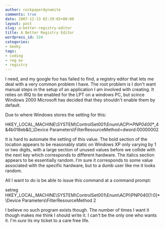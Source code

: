```yaml
---
author: rockpaperdynamite
comments: true
date: 2007-12-13 02:29:02+00:00
layout: post
slug: a-better-registry-editor
title: A Better Registry Editor
wordpress_id: 324
categories:
- Geeky
tags:
- coding
- reg ex
- registry
---
```


I need, and my google foo has failed to find, a registry editor that lets me deal with a very common problem I have. The root problem is I don't want manual steps in the setup of an application I am involved with creating. It relies on IRQ to be enabled for the LPT on a windows PC, but scince Windows 2000 Microsoft has decided that they shouldn't enable them by default.

Due to where Windows stores the setting for this:

HKEY_LOCAL_MACHINE\SYSTEM\ControlSet001\Enum\ACPI\**PNP0400**\_4&4b018eb&0_\Device Parameters\FilterResourceMethod=dword:00000002<!-- more -->

It is hard to automate the setting of this value.  The bold section of the location appears to be reasonably static on Windows XP only varying by 1 or two digits, with a large section of unused values before we collide with the next key which corresponds to different hardware. The italics section appears to be essentially random. I'm sure it corresponds to some value associated with the specific hardware, but to a dumb user like me it looks random.

All I want to do is be able to issue this command at a command prompt:

setreg  HKEY_LOCAL_MACHINE\SYSTEM\ControlSet001\Enum\ACPI\PNP040[1:0]\*\Device Parameters\FilterResourceMethod 2

I believe no such program exists though. The number of times I want it though makes me think I should write it. I can't be the only one who wants it. I'm _sure_ its my ticket to a care free life.
